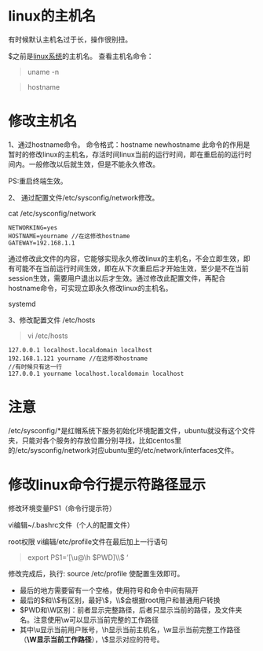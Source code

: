 # linux的主机名

有时候默认主机名过于长，操作很别扭。

$之前是[linux系统](https://www.baidu.com/s?wd=linux系统&tn=SE_PcZhidaonwhc_ngpagmjz&rsv_dl=gh_pc_zhidao)的主机名。
查看主机名命令：

> uname -n

> hostname

# 修改主机名

1、通过hostname命令。
命令格式：hostname newhostname
此命令的作用是暂时的修改linux的主机名，存活时间linux当前的运行时间，即在重启前的运行时间内。一般修改以后就生效，但是不能永久修改。

PS:重启终端生效。

2、 通过配置文件/etc/sysconfig/network修改。

cat /etc/sysconfig/network

```
NETWORKING=yes
HOSTNAME=yourname //在这修改hostname
GATEWAY=192.168.1.1
```

通过修改此文件的内容，它能够实现永久修改linux的主机名，不会立即生效，即有可能不在当前运行时间生效，即在从下次重启后才开始生效，至少是不在当前session生效，需要用户退出以后才生效。通过修改此配置文件，再配合hostname命令，可实现立即永久修改linux的主机名。

systemd

3、修改配置文件 /etc/hosts

> vi /etc/hosts

```
127.0.0.1 localhost.localdomain localhost
192.168.1.121 yourname //在这修改hostname
//有时候只有这一行
127.0.0.1 yourname localhost.localdomain localhost
```

# 注意

/etc/sysconfig/*是红帽系统下服务初始化环境配置文件，ubuntu就没有这个文件夹，只能对各个服务的存放位置分别寻找，比如centos里的/etc/sysconfig/network对应ubuntu里的/etc/network/interfaces文件。



# 修改linux命令行提示符路径显示

修改环境变量PS1（命令行提示符）

vi编辑~/.bashrc文件（个人的配置文件）

root权限 vi编辑/etc/profile文件在最后加上一行语句

> export PS1=’[\u@\h $PWD]\\$ ‘

修改完成后，执行: source /etc/profile 使配置生效即可。 

- 最后的地方需要留有一个空格，使用符号和命令中间有隔开
- 最后的$和\\$有区别，最好\\$，\\$会根据root用户和普通用户转换
- $PWD和\\W区别：前者显示完整路径，后者只显示当前的路径，及文件夹名。注意使用\\w可以显示当前完整的工作路径
- 其中\u显示当前用户账号，\h显示当前主机名，\w显示当前完整工作路径（**\W显示当前工作路径**），\\$显示对应的符号。

